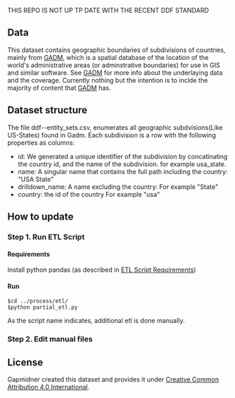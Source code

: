 THIS REPO IS NOT UP TP DATE WITH THE RECENT DDF STANDARD

## Data
This dataset contains geographic boundaries of subdivisions of countries, mainly from [GADM][GADM], which is a spatial database of the location of the world's administrative areas (or adminstrative boundaries) for use in GIS and similar software. See [GADM][GADM] for more info about the underlaying data and the coverage. Currently nothing but the intention is to inclde the majority of content that [GADM][GADM] has.

## Dataset structure
The file ddf--entity_sets.csv, enumerates all geographic subdvisions(Like US-States) found in Gadm. Each subdivision is a row with the following properties as columns:
* id: We generated a unique identifier of the subdivision by concatinating the country id, and the name of the subdivision. for example usa_state.
* name: A singular name that contains the full path including the country: "USA State"
* drilldown_name: A name excluding the country: For example "State"
* country: the id of the country For example "usa"


## How to update
### Step 1. Run ETL Script
#### Requirements
Install python pandas (as described in [ETL Script Requirements][etl_req])

#### Run

    $cd ../process/etl/
    $python partial_etl.py

As the script name indicates, additional etl is done manually.

### Step 2. Edit manual files

## License
Gapmidner created this dataset and provides it under [Creative Common Attribution 4.0 International][CC].

[CC]: https://creativecommons.org/licenses/by/4.0/
[GADM]:  http://www.gadm.org/
[etl_req]: https://github.com/open-numbers/py-scripts/wiki/Python-ETL-Requirements
